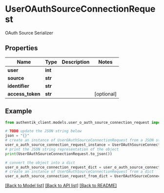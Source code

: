 # UserOAuthSourceConnectionRequest

OAuth Source Serializer

## Properties

Name | Type | Description | Notes
------------ | ------------- | ------------- | -------------
**user** | **int** |  | 
**source** | **str** |  | 
**identifier** | **str** |  | 
**access_token** | **str** |  | [optional] 

## Example

```python
from authentik_client.models.user_o_auth_source_connection_request import UserOAuthSourceConnectionRequest

# TODO update the JSON string below
json = "{}"
# create an instance of UserOAuthSourceConnectionRequest from a JSON string
user_o_auth_source_connection_request_instance = UserOAuthSourceConnectionRequest.from_json(json)
# print the JSON string representation of the object
print(UserOAuthSourceConnectionRequest.to_json())

# convert the object into a dict
user_o_auth_source_connection_request_dict = user_o_auth_source_connection_request_instance.to_dict()
# create an instance of UserOAuthSourceConnectionRequest from a dict
user_o_auth_source_connection_request_from_dict = UserOAuthSourceConnectionRequest.from_dict(user_o_auth_source_connection_request_dict)
```
[[Back to Model list]](../README.md#documentation-for-models) [[Back to API list]](../README.md#documentation-for-api-endpoints) [[Back to README]](../README.md)


